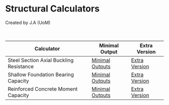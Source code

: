 # Structural Calculators

Created by J.A (UoM)  
<br><br>

| Calculator                              | Minimal Output                                                                                     | Extra Version                                                                                      |
|-----------------------------------------|-----------------------------------------------------------------------------------------------------|-----------------------------------------------------------------------------------------------------|
| Steel Section Axial Buckling Resistance | [Minimal Outputs](https://j-ahmed-123.github.io/Steel%20Section%20Buckling%20Resistance%20Minimal.html) | [Extra Version](https://j-ahmed-123.github.io/Steel%20Section%20Buckling%20Resistance%20Extra.html) |
| Shallow Foundation Bearing Capacity     | [Minimal Outputs](https://j-ahmed-123.github.io/Shallow%20Foundation%20Bearing%20Capacity%20Minimal.html) | [Extra Version](https://j-ahmed-123.github.io/Shallow%20Foundation%20Bearing%20Capacity%20Extra.html) |
| Reinforced Concrete Moment Capacity     | [Minimal Outputs](https://j-ahmed-123.github.io/Reinforced%20Concrete%20Moment%20Resistance%20Minimal.html) | [Extra Version](https://j-ahmed-123.github.io/Reinforced%20Concrete%20Moment%20Resistance%20Extra.html) |
